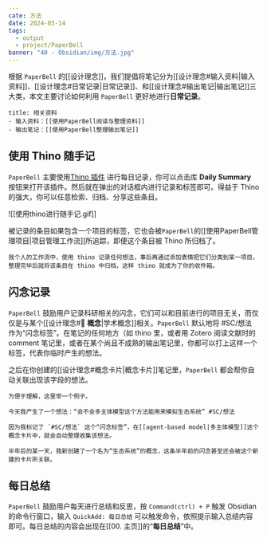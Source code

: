 ```yaml
---
cate: 方法
date: 2024-05-14
tags:
  - output
  - project/PaperBell
banner: "40 - Obsidian/img/方法.jpg"
---
```


根据 `PaperBell` 的[[设计理念]]，我们提倡将笔记分为[[设计理念#输入资料|输入资料]]、[[设计理念#日常记录|日常记录]]、和[[设计理念#输出笔记|输出笔记]]三大类，本文主要讨论如何利用 `PaperBell` 更好地进行**日常记录**。

```ad-seealso
title: 相关资料
- 输入资料：[[使用PaperBell阅读与整理资料]]
- 输出笔记：[[使用PaperBell整理输出笔记]]
```
## 使用 Thino 随手记

`PaperBell` 主要使用[Thino 插件](https://github.com/Quorafind/Obsidian-Thino) 进行每日记录，你可以点击库 **Daily Summary** 按钮来打开该插件。然后就在弹出的对话框内进行记录和标签即可。得益于 Thino 的强大，你可以任意检索、归档、分享这些条目。

![[使用thino进行随手记.gif]]

被记录的条目如果包含一个项目的标签，它也会被`PaperBell`的[[使用PaperBell管理项目|项目管理工作流]]所追踪，即便这个条目被 Thino 所归档了。

```ad-tip
我个人的工作流中，使用 thino 记录任何想法，事后再通过添加表情把它们分类到某一项目，整理完毕后就将该条目在 thino 中归档，这样 thino 就成为了你的收件箱。
```
## 闪念记录

`PaperBell` 鼓励用户记录科研相关的闪念，它们可以和目前进行的项目无关，而仅仅是与某个[[设计理念#🤔️ **概念**|学术概念]]相关。`PaperBell` 默认地将 #SC/想法 作为“闪念标签”。在笔记的任何地方（如 thino 里，或者用 Zotero 阅读文献时的 comment 笔记里，或者在某个尚且不成熟的输出笔记里，你都可以打上这样一个标签，代表你临时产生的想法。

之后在你创建的[[设计理念#概念卡片|概念卡片]]笔记里，`PaperBell` 都会帮你自动关联出现该字段的想法。

```ad-example
为便于理解，这里举一个例子。

今天我产生了一个想法：“会不会多主体模型这个方法能用来模拟生态系统” #SC/想法 

因为我标记了 `#SC/想法` 这个“闪念标签”，在[[agent-based model|多主体模型]]这个概念卡片中，就会自动整理收集该想法。

半年后的某一天，我新创建了一个名为“生态系统”的概念，这条半年前的闪念甚至还会被这个新建的卡片所关联。
```


## 每日总结

`PaperBell` 鼓励用户每天进行总结和反思，按 `Command(ctrl) + P` 触发 Obsidian 的命令行窗口，输入 `QuickAdd: 每日总结` 可以触发命令，依照提示输入总结内容即可。每日总结的内容会出现在[[00. 主页]]的“**每日总结**”中。
